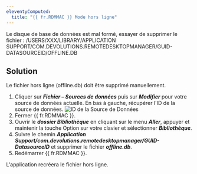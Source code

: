 ```yaml
---
eleventyComputed:
  title: "{{ fr.RDMMAC }} Mode hors ligne"
---
```

Le disque de base de données est mal formé, essayer de supprimer le fichier : /USERS/XXX/LIBRARY/APPLICATION SUPPORT/COM.DEVOLUTIONS.REMOTEDESKTOPMANAGER/GUID-DATASOURCEID/OFFLINE.DB

## Solution

Le fichier hors ligne (offline.db) doit être supprimé manuellement.

1. Cliquer sur ***Fichier – Sources de données*** puis sur ***Modifier*** pour votre source de données actuelle. En bas à gauche, récupérer l'ID de la source de données.
![ID de la Source de Données](https://cdnweb.devolutions.net/docs/docs_en_kb_KB4001.png)
1. Fermer {{ fr.RDMMAC }}.
1. Ouvrir le ***dossier Bibliothèque*** en cliquant sur le menu ***Aller***, appuyer et maintenir la touche Option sur votre clavier et sélectionner ***Bibliothèque***.
1. Suivre le chemin ***Application Support/com.devolutions.remotedesktopmanager/GUID-DatasourceID*** et supprimer le fichier ***offline.db***.
1. Redémarrer {{ fr.RDMMAC }}.

L'application recréera le fichier hors ligne.
